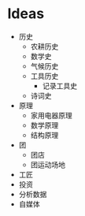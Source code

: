 # Ideas
- 历史
  - 农耕历史
  - 数学史
  - 气候历史
  - 工具历史
    - 记录工具史 
  - 诗词史
- 原理
  - 家用电器原理
  - 数学原理
  - 结构原理
- 团
  - 团店
  - 团运动场地
- 工匠
- 投资
- 分析数据
- 自媒体
